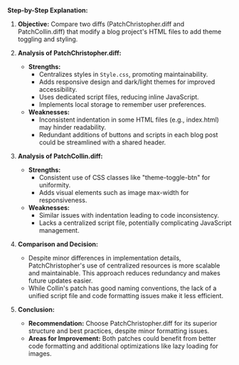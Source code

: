 

**Step-by-Step Explanation:**

1. **Objective:** Compare two diffs (PatchChristopher.diff and PatchCollin.diff) that modify a blog project's HTML files to add theme toggling and styling.

2. **Analysis of PatchChristopher.diff:**
   - **Strengths:**
     - Centralizes styles in `Style.css`, promoting maintainability.
     - Adds responsive design and dark/light themes for improved accessibility.
     - Uses dedicated script files, reducing inline JavaScript.
     - Implements local storage to remember user preferences.
   - **Weaknesses:**
     - Inconsistent indentation in some HTML files (e.g., index.html) may hinder readability.
     - Redundant additions of buttons and scripts in each blog post could be streamlined with a shared header.

3. **Analysis of PatchCollin.diff:**
   - **Strengths:**
     - Consistent use of CSS classes like "theme-toggle-btn" for uniformity.
     - Adds visual elements such as image max-width for responsiveness.
   - **Weaknesses:**
     - Similar issues with indentation leading to code inconsistency.
     - Lacks a centralized script file, potentially complicating JavaScript management.

4. **Comparison and Decision:**
   - Despite minor differences in implementation details, PatchChristopher's use of centralized resources is more scalable and maintainable. This approach reduces redundancy and makes future updates easier.
   - While Collin's patch has good naming conventions, the lack of a unified script file and code formatting issues make it less efficient.

5. **Conclusion:**
   - **Recommendation:** Choose PatchChristopher.diff for its superior structure and best practices, despite minor formatting issues.
   - **Areas for Improvement:** Both patches could benefit from better code formatting and additional optimizations like lazy loading for images.